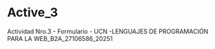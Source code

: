 # Active_3
Actividad Nro.3 - Formulario - UCN -LENGUAJES DE PROGRAMACIÓN PARA LA WEB_B2A_27106586_20251
